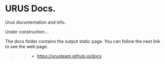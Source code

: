 # URUS Docs.
Urus documentation and info.

Under construction...

The docs folder contains the output static page.
You can follow the next link to see the web page.

>> 
>>
>> - https://urusteam.github.io/docs
>>
